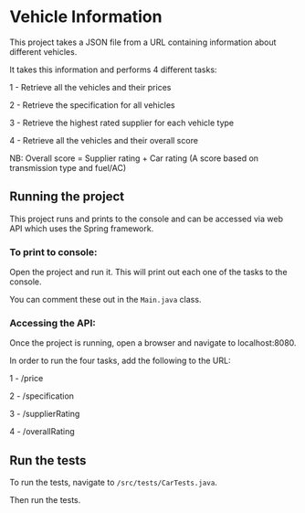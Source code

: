 # Vehicle Information

This project takes a JSON file from a URL containing information about different vehicles.

It takes this information and performs 4 different tasks:

1 - Retrieve all the vehicles and their prices

2 - Retrieve the specification for all vehicles

3 - Retrieve the highest rated supplier for each vehicle type

4 - Retrieve all the vehicles and their overall score

NB: Overall score = Supplier rating + Car rating (A score based on transmission type and fuel/AC)

## Running the project

This project runs and prints to the console and can be accessed via web API which uses the Spring framework.

### To print to console:

Open the project and run it. This will print out each one of the tasks to the console.

You can comment these out in the ```Main.java``` class.

### Accessing the API: 

Once the project is running, open a browser and navigate to localhost:8080.

In order to run the four tasks, add the following to the URL:

1 - /price

2 - /specification

3 - /supplierRating

4 - /overallRating

## Run the tests

To run the tests, navigate to ```/src/tests/CarTests.java```.

Then run the tests.